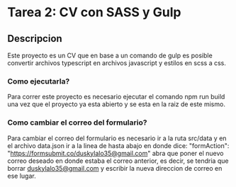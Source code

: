 # Tarea 2: CV con SASS y Gulp

## Descripcion
Este proyecto es un CV que en base a un comando de gulp es posible convertir archivos typescript en archivos javascript y estilos en scss a css.

### Como ejecutarla?
Para correr este proyecto es necesario ejecutar el comando npm run build una vez que el proyecto ya esta abierto y se esta en la raiz de este mismo.

### Como cambiar el correo del formulario?
Para cambiar el correo del formulario es necesario ir a la ruta src/data y en el archivo data.json ir a la linea de hasta abajo en donde dice:
"formAction": "https://formsubmit.co/duskylalo35@gmail.com" abra que poner el nuevo correo deseado en donde estaba el correo anterior, es decir, se tendria que borrar duskylalo35@gmail.com y escribir la nueva direccion de correo en ese lugar.